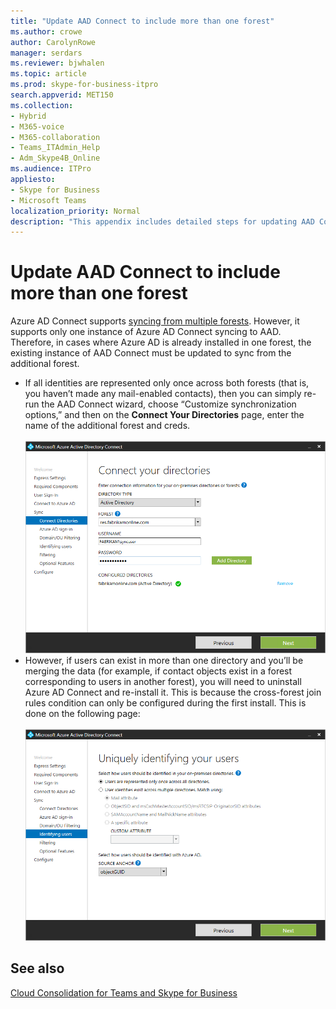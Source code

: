 ```yaml
---
title: "Update AAD Connect to include more than one forest"
ms.author: crowe
author: CarolynRowe
manager: serdars
ms.reviewer: bjwhalen
ms.topic: article
ms.prod: skype-for-business-itpro
search.appverid: MET150
ms.collection: 
- Hybrid 
- M365-voice
- M365-collaboration
- Teams_ITAdmin_Help
- Adm_Skype4B_Online
ms.audience: ITPro
appliesto:
- Skype for Business 
- Microsoft Teams
localization_priority: Normal
description: "This appendix includes detailed steps for updating AAD Connect to include more than one forest as part of cloud consolidation for Teams and Skype for Business."
---
```


# Update AAD Connect to include more than one forest

Azure AD Connect supports [syncing from multiple forests](https://docs.microsoft.com/en-us/azure/active-directory/connect/active-directory-aadconnect-topologies). However, it supports only one instance of Azure AD Connect syncing to AAD. Therefore, in cases where Azure AD is already installed in one forest, the existing instance of AAD Connect must be updated to sync from the additional forest.

 - If all identities are represented only once across both forests (that is, you haven’t made any mail-enabled contacts), then you can simply re-run the AAD Connect wizard, choose “Customize synchronization options,” and then on the **Connect Your Directories** page, enter the name of the additional forest and creds.<br><br>
 ![The Connect your directories page](../media/cloud-consolidation-connect-your-directories.png)
 - However, if users can exist in more than one directory and you’ll be merging the data (for example, if contact objects exist in a forest corresponding to users in another forest), you will need to uninstall Azure AD Connect and re-install it.  This is because the cross-forest join rules condition can only be configured during the first install. This is done on the following page:<br><br>
 ![The Uniquely identifying your users page](../media/cloud-consolidation-uniquely-identifying-your-users.png)


## See also

[Cloud Consolidation for Teams and Skype for Business](cloud-consolidation.md)
